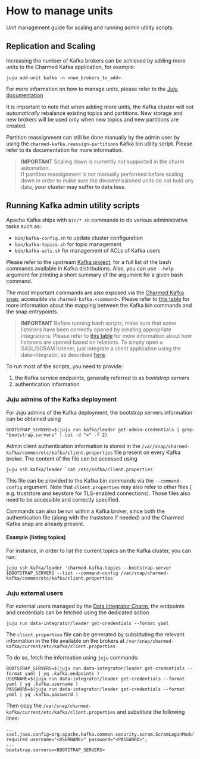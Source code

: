 # How to manage units

Unit management guide for scaling and running admin utility scripts.

## Replication and Scaling

Increasing the number of Kafka brokers can be achieved by adding more units
to the Charmed Kafka application, for example:

```shell
juju add-unit kafka -n <num_brokers_to_add>
```

For more information on how to manage units, please refer to the [Juju documentation](https://juju.is/docs/juju/manage-units)

It is important to note that when adding more units, the Kafka cluster will not 
*automatically* rebalance existing topics and partitions. New storage and new brokers
will be used only when new topics and new partitions are created. 

Partition reassignment can still be done manually by the admin user by using the 
`charmed-kafka.reassign-partitions` Kafka bin utility script. Please refer to 
its documentation for more information. 

> **IMPORTANT** Scaling down is currently not supported in the charm automation.  
> If partition reassignment is not manually performed before scaling down in order 
> to make sure the decommissioned units do not hold any data, **your cluster may 
> suffer to data loss**. 

## Running Kafka admin utility scripts

Apache Kafka ships with `bin/*.sh` commands to do various administrative tasks such as:

* `bin/kafka-config.sh` to update cluster configuration
* `bin/kafka-topics.sh` for topic management
* `bin/kafka-acls.sh` for management of ACLs of Kafka users

Please refer to the upstream [Kafka project](https://github.com/apache/kafka/tree/trunk/bin), 
for a full list of the bash commands available in Kafka distributions. Also, you can 
use `--help` argument for printing a short summary of the argument for a given 
bash command. 

The most important commands are also exposed via the [Charmed Kafka snap](https://snapcraft.io/charmed-kafka), 
accessible via `charmed-kafka.<command>`. Please refer to [this table](/t/charmed-kafka-documentation-reference-snap-entrypoints/13263) for 
more information about the mapping between the Kafka bin commands and the snap entrypoints.

> **IMPORTANT** Before running bash scripts, make sure that some listeners have been correctly 
> opened by creating appropriate integrations. Please refer to [this table](/t/charmed-kafka-documentation-reference-listeners/13264) for more 
> information about how listeners are opened based on relations. To simply open a 
> SASL/SCRAM listener, just integrate a client application using the data-integrator, 
> as described [here](/t/charmed-kafka-how-to-manage-app/10285).

To run most of the scripts, you need to provide:

1. the Kafka service endpoints, generally referred to as *bootstrap servers* 
2. authentication information 

### Juju admins of the Kafka deployment

For Juju admins of the Kafka deployment, the bootstrap servers information can 
be obtained using

```
BOOTSTRAP_SERVERS=$(juju run kafka/leader get-admin-credentials | grep "bootstrap.servers" | cut -d "=" -f 2)
```

Admin client authentication information is stored in the 
`/var/snap/charmed-kafka/common/etc/kafka/client.properties` file present on every Kafka
broker. The content of the file can be accessed using 

```
juju ssh kafka/leader `cat /etc/kafka/client.properties`
```

This file can be provided to the Kafka bin commands via the `--command-config`
argument. Note that `client.properties` may also refer to other files (
e.g. truststore and keystore for TLS-enabled connections). Those
files also need to be accessible and correctly specified. 

Commands can also be run within a Kafka broker, since both the authentication 
file (along with the truststore if needed) and the Charmed Kafka snap are 
already present. 

#### Example (listing topics)

For instance, in order to list the current topics on the Kafka cluster, you can run:

```
juju ssh kafka/leader 'charmed-kafka.topics --bootstrap-server $BOOTSTRAP_SERVERS --list --command-config /var/snap/charmed-kafka/common/etc/kafka/client.properties'
```

### Juju external users

For external users managed by the  [Data Integrator Charm](https://charmhub.io/data-integrator), 
the endpoints and credentials can be fetched using the dedicated action

```shell
juju run data-integrator/leader get-credentials --format yaml
```

The `client.properties` file can be generated by substituting the relevant information in the 
file available on the brokers at `/var/snap/charmed-kafka/current/etc/kafka/client.properties`

To do so, fetch the information using `juju` commands:

```
BOOTSTRAP_SERVERS=$(juju run data-integrator/leader get-credentials --format yaml | yq .kafka.endpoints )
USERNAME=$(juju run data-integrator/leader get-credentials --format yaml | yq .kafka.username )
PASSWORD=$(juju run data-integrator/leader get-credentials --format yaml | yq .kafka.password )
```

Then copy the `/var/snap/charmed-kafka/current/etc/kafka/client.properties` and substitute the following lines:

```
...
sasl.jaas.config=org.apache.kafka.common.security.scram.ScramLoginModule required username="<USERNAME>" password="<PASSWORD>";
...
bootstrap.servers=<BOOTSTRAP_SERVERS>
```